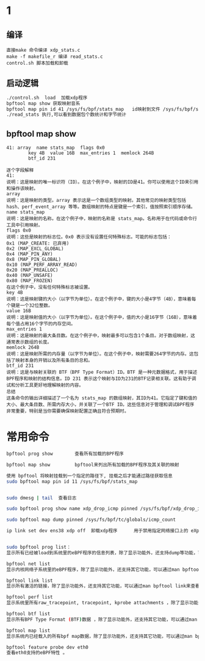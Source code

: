 

# 1

## 编译
    直接make 命令编译 xdp_stats.c
    make -f makefile_r 编译 read_stats.c 
    control.sh 脚本加载和卸载

## 启动逻辑

  ```bash
./control.sh  load  加载xdp程序
bpftool map show 获取映射音系
bpftool map pin id 41 /sys/fs/bpf/stats_map   id映射到文件 /sys/fs/bpf/stats_map
./read_stats 执行,可以看到数据包个数统计和字节统计
  ```


## bpftool map show
    41: array  name stats_map  flags 0x0
            key 4B  value 16B  max_entries 1  memlock 264B
            btf_id 231

    逐个字段解释
    41:
    说明：这是映射的唯一标识符（ID）。在这个例子中，映射的ID是41。你可以使用这个ID来引用和操作该映射。
    array
    说明：这是映射的类型。array 表示这是一个数组类型的映射。其他常见的映射类型包括 hash、perf_event_array 等等。数组映射的特点是键是一个索引，值按照索引顺序存储。
    name stats_map
    说明：这是映射的名称。在这个例子中，映射的名称是 stats_map。名称用于在代码或命令行工具中引用映射。
    flags 0x0
    说明：这些是映射的标志位。0x0 表示没有设置任何特殊标志。可能的标志包括：
    0x1 (MAP_CREATE: 已弃用)
    0x2 (MAP_EXCL_GLOBAL)
    0x4 (MAP_PIN_ANY)
    0x8 (MAP_PIN_GLOBAL)
    0x10 (MAP_PERF_ARRAY_READ)
    0x20 (MAP_PREALLOC)
    0x40 (MAP_UNSAFE)
    0x80 (MAP_FROZEN)
    在这个例子中，没有任何特殊标志被设置。
    key 4B
    说明：这是映射键的大小（以字节为单位）。在这个例子中，键的大小是4字节（4B），意味着每个键是一个32位整数。
    value 16B
    说明：这是映射值的大小（以字节为单位）。在这个例子中，值的大小是16字节（16B），意味着每个值占用16个字节的内存空间。
    max_entries 1
    说明：这是映射的最大条目数。在这个例子中，映射最多可以包含1个条目。对于数组映射，这通常表示数组的长度。
    memlock 264B
    说明：这是映射所需的内存量（以字节为单位）。在这个例子中，映射需要264字节的内存。这包括了映射本身的开销以及所有条目的总和。
    btf_id 231
    说明：这是与映射关联的 BTF（BPF Type Format）ID。BTF 是一种元数据格式，用于描述BPF程序和映射的结构信息。ID 231 表示这个映射与ID为231的BTF记录相关联。这有助于调试和分析工具更好地理解映射的内容。
    总结
    这条命令的输出详细描述了一个名为 stats_map 的数组映射，其ID为41。它指定了键和值的大小、最大条目数、所需内存大小，并关联了一个BTF ID。这些信息对于管理和调试BPF程序非常重要，特别是当你需要确保映射配置正确且符合预期时。




# 常用命令
  ```bash
bpftool prog show        查看所有加载的BPF程序   

bpftool map show         bpftool来列出所有加载的BPF程序及其关联的映射
 
使用 bpftool 将映射挂载到一个指定的路径下, 挂载之后才能通过路径获取信息
sudo bpftool map pin id 11 /sys/fs/bpf/stats_map


sudo dmesg | tail  查看日志

sudo bpftool prog show name xdp_drop_icmp pinned /sys/fs/bpf/xdp_drop_icmp

sudo bpftool map dump pinned /sys/fs/bpf/tc/globals/icmp_count
 
ip link set dev ens38 xdp off  卸载xdp程序      用于禁用指定网络接口上的 eXpress Data Path (XDP) 程序


sudo bpftool prog list：
显示所有已经被load到系统里的eBPF程序的信息列表，除了显示功能外，还支持dump等功能，可以通过man bpftool prog来查看具体支持的功能。

bpftool net list
显示内核网络子系统里的eBPF程序，除了显示功能外，还支持其它功能，可以通过man bpftool net来查看具体支持的功能。

bpftool link list
显示所有激活的链接，除了显示功能外，还支持其它功能，可以通过man bpftool link来查看具体支持的功能。

bpftool perf list
显示系统里所有raw_tracepoint, tracepoint, kprobe attachments ，除了显示功能外，还支持其它功能，可以通过man bpftool perf来查看具体支持的功能。

bpftool btf list
显示所有BPF Type Format (BTF)数据 ，除了显示功能外，还支持其它功能，可以通过man bpftool btf来查看具体支持的功能。

bpftool map list
显示系统内已经载入的所有bpf map数据，除了显示功能外，还支持其它功能，可以通过man bpftool map来查看具体支持的功能。

bpftool feature probe dev eth0
查看eth0支持的eBPF特性 。
```